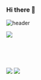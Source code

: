 ### Hi there 👋

<!--
**SsangSoo/SsangSoo** is a ✨ _special_ ✨ repository because its `README.md` (this file) appears on your GitHub profile.

Here are some ideas to get you started:

- 🔭 I’m currently working on ...
- 🌱 I’m currently learning ...
- 👯 I’m looking to collaborate on ...
- 🤔 I’m looking for help with ...
- 💬 Ask me about ...
- 📫 How to reach me: ...
- 😄 Pronouns: .....
- ⚡ Fun fact: ...
--> 

<!-- 헤더 -->
![header](https://capsule-render.vercel.app/api?type=waving&color=timeGradient&height=300&section=header&text=SsangSoo%20&fontSize=90)

<div text-align=center>
<!-- 티스토리 -->
<a href="https://ssangsu.tistory.com/">
  <img src="https://github-readme-tistory-card.vercel.app/api/badge?name=SsangSoo&theme=vue">
</a>

<br><br><br>

 <!-- 깃허브 상태  -->
<a>
  <img src="https://github-readme-stats.vercel.app/api?username=SsangSoo&show_icons=true&theme=radical">
</a>
  
<a href="https://github.com/anuraghazra/github-readme-stats">
  <img src="https://github-readme-stats.vercel.app/api/top-langs/?username=SsangSoo&layout=compact">
</a>

 
</div>
<!--자바-->
<!-- <img src="https://img.shields.io/badge/Java-007396?style=for-the-badge&logo=Java&logoColor=white"> -->


<!--
<!--스프링
<img src="https://img.shields.io/badge/Spring-6DB33F?style=for-the-badge&logo=Spring&logoColor=white">&nbsp;
<img src="https://img.shields.io/badge/SpringBoot-6DB33F?style=for-the-badge&logo=Spring Boot&logoColor=white">&nbsp;
<img src="https://img.shields.io/badge/Spring Security-6DB33F?style=for-the-badge&logo=Spring Security&logoColor=white">&nbsp;


<br>
<img src="https://img.shields.io/badge/MySql-4479A1?style=for-the-badge&logo=MySQL&logoColor=white">

<br>
<img src="https://img.shields.io/badge/Amazon AWS-232F3E?style=for-the-badge&logo=Amazon AWS&logoColor=white">
-->
